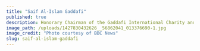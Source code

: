 ```yaml
---
title: "Saif Al-Islam Gaddafi"
published: true
description: Honorary Chairman of the Gaddafi International Charity and Development Foundation and acting as the Libyan de facto Prime Minister
image_path: /uploads/1427830432626__56862041_013376690-1.jpg
image_credit: "Photo courtesy of BBC News"
slug: saif-al-islam-gaddafi
---
```


